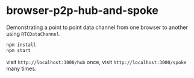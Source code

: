 # browser-p2p-hub-and-spoke

Demonstrating a point to point data channel from one browser to another using `RTCDataChannel`.

```sh
npm install
npm start
```

visit `http://localhost:3000/hub` once, visit `http://localhost:3000/spoke` many times.

